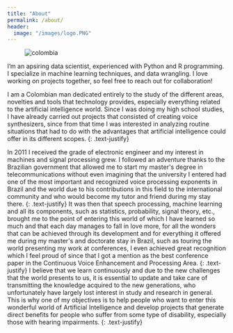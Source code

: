 ```yaml
---
title: "About"
permalink: /about/
header:
  image: "/images/logo.PNG"
---
```


<figure style="width: 30%" class="align-right">
  <img src="{{ site.url }}{{ site.baseurl }}/images/colombia.jpg" alt="colombia">
</figure> 

I’m an apsiring data scientist, experienced with Python and R programming. I specialize in machine learning techniques, and data wrangling. I love working on projects together, so feel free to reach out for collaboration!


I am a Colombian man dedicated entirely to the study of the different areas, novelties and tools that technology provides, especially everything related to the artificial intelligence world. Since I was doing my high school studies, I have already carried out projects that consisted of creating voice synthesizers, since from that time I was interested in analyzing routine situations that had to do with the advantages that artificial intelligence could offer in its different scopes.
{: .text-justify}

In 2011 I received the grade of electronic engineer and my interest in machines and signal processing grew. I followed an adventure thanks to the Brazilian government that allowed me to start my master's degree in telecommunications without even imagining that the university I entered had one of the most important and recognized voice processing exponents in Brazil and the world due to his contributions in this field to the international community and who would become my tutor and friend during my stay there.
{: .text-justify}
It was then that speech processing, machine learning and all its components, such as statistics, probability, signal theory, etc., brought me to the point of entering this world of which I have learned so much and that each day manages to fall in love more, for all the wonders that can be achieved through its development and for everything it offered me during my master's and doctorate stay in Brazil, such as touring the world presenting my work at conferences, I even achieved great recognition which I feel proud of since that I got a mention as the best conference paper in the Continuous Voice Enhancement and Processing Area.
{: .text-justify}
I believe that we learn continuously and due to the new challenges that the world presents to us, it is essential to update and take care of transmitting the knowledge acquired to the new generations, who unfortunately have largely lost interest in study and research in general. This is why one of my objectives is to help people who want to enter this wonderful world of Artificial Intelligence and develop projects that generate direct benefits for people who suffer from some type of disability, especially those with hearing impairments.
{: .text-justify}